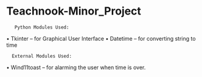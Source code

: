 # Teachnook-Minor_Project

       Python Modules Used:
•	Tkinter – for Graphical User Interface
•	Datetime – for converting string to time


      External Modules Used:
•	Wind11toast – for alarming the user when time is over.

